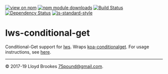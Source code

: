 [![view on npm](https://img.shields.io/npm/v/lws-conditional-get.svg)](https://www.npmjs.org/package/lws-conditional-get)
[![npm module downloads](https://img.shields.io/npm/dt/lws-conditional-get.svg)](https://www.npmjs.org/package/lws-conditional-get)
[![Build Status](https://travis-ci.org/lwsjs/conditional-get.svg?branch=master)](https://travis-ci.org/lwsjs/conditional-get)
[![Dependency Status](https://badgen.net/david/dep/lwsjs/conditional-get)](https://david-dm.org/lwsjs/conditional-get)
[![js-standard-style](https://img.shields.io/badge/code%20style-standard-brightgreen.svg)](https://github.com/feross/standard)

# lws-conditional-get

Conditional-Get support for [lws](https://github.com/lwsjs/lws). Wraps [koa-conditionalget](https://github.com/koajs/conditional-get). For usage instructions, see [here](https://github.com/lwsjs/local-web-server/wiki/How-to-use-HTTP-Conditional-Requests).

* * *

&copy; 2017-19 Lloyd Brookes <75pound@gmail.com>.
